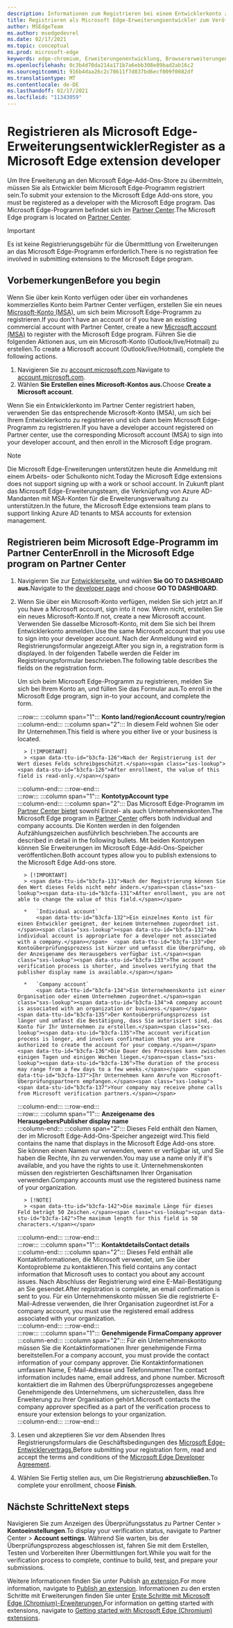 ```yaml
---
description: Informationen zum Registrieren bei einem Entwicklerkonto zum Veröffentlichen von Erweiterungen im Microsoft Edge-Add-Ons-Speicher
title: Registrieren als Microsoft Edge-Erweiterungsentwickler zum Veröffentlichen von Erweiterungen
author: MSEdgeTeam
ms.author: msedgedevrel
ms.date: 02/17/2021
ms.topic: conceptual
ms.prod: microsoft-edge
keywords: edge-chromium, Erweiterungenentwicklung, Browsererweiterungen, Add-Ons, Partner Center, Entwickler
ms.openlocfilehash: 0c3b4d70da214a171b7a6ebb308e89bad2ab16c2
ms.sourcegitcommit: 916b4daa26c2c78611f7d837bd6ecf009f0082df
ms.translationtype: MT
ms.contentlocale: de-DE
ms.lasthandoff: 02/17/2021
ms.locfileid: "11343059"
---
```

# <span data-ttu-id="b3cfa-104">Registrieren als Microsoft Edge-Erweiterungsentwickler</span><span class="sxs-lookup"><span data-stu-id="b3cfa-104">Register as a Microsoft Edge extension developer</span></span>  

<span data-ttu-id="b3cfa-105">Um Ihre Erweiterung an den Microsoft Edge-Add-Ons-Store zu übermitteln, müssen Sie als Entwickler beim Microsoft Edge-Programm registriert sein.</span><span class="sxs-lookup"><span data-stu-id="b3cfa-105">To submit your extension to the Microsoft Edge Add-ons store, you must be registered as a developer with the Microsoft Edge program.</span></span>  <span data-ttu-id="b3cfa-106">Das Microsoft Edge-Programm befindet sich im [Partner Center][MicrosoftPartnerCenter].</span><span class="sxs-lookup"><span data-stu-id="b3cfa-106">The Microsoft Edge program is located on [Partner Center][MicrosoftPartnerCenter].</span></span>  

> [!IMPORTANT]
> <span data-ttu-id="b3cfa-107">Es ist keine Registrierungsgebühr für die Übermittlung von Erweiterungen an das Microsoft Edge-Programm erforderlich.</span><span class="sxs-lookup"><span data-stu-id="b3cfa-107">There is no registration fee involved in submitting extensions to the Microsoft Edge program.</span></span>  

## <span data-ttu-id="b3cfa-108">Vorbemerkungen</span><span class="sxs-lookup"><span data-stu-id="b3cfa-108">Before you begin</span></span>  

<span data-ttu-id="b3cfa-109">Wenn Sie über kein Konto verfügen oder über ein vorhandenes kommerzielles Konto beim Partner Center verfügen, erstellen Sie ein neues [Microsoft-Konto (MSA),][WindowsCommunityEverythingAboutMicrosoftAccounts] um sich beim Microsoft Edge-Programm zu registrieren.</span><span class="sxs-lookup"><span data-stu-id="b3cfa-109">If you don't have an account or if you have an existing commercial account with Partner Center, create a new [Microsoft account (MSA)][WindowsCommunityEverythingAboutMicrosoftAccounts] to register with the Microsoft Edge program.</span></span>  <span data-ttu-id="b3cfa-110">Führen Sie die folgenden Aktionen aus, um ein Microsoft-Konto \(Outlook/live/Hotmail\) zu erstellen.</span><span class="sxs-lookup"><span data-stu-id="b3cfa-110">To create a Microsoft account \(Outlook/live/Hotmail\), complete the following actions.</span></span>  

1.  <span data-ttu-id="b3cfa-111">Navigieren Sie zu [account.microsoft.com][MicrosoftAccount].</span><span class="sxs-lookup"><span data-stu-id="b3cfa-111">Navigate to [account.microsoft.com][MicrosoftAccount].</span></span>  
1.  <span data-ttu-id="b3cfa-112">Wählen **Sie Erstellen eines Microsoft-Kontos aus.**</span><span class="sxs-lookup"><span data-stu-id="b3cfa-112">Choose **Create a Microsoft account**.</span></span>  
    
<span data-ttu-id="b3cfa-113">Wenn Sie ein Entwicklerkonto im Partner Center registriert haben, verwenden Sie das entsprechende Microsoft-Konto \(MSA\), um sich bei Ihrem Entwicklerkonto zu registrieren und sich dann beim Microsoft Edge-Programm zu registrieren.</span><span class="sxs-lookup"><span data-stu-id="b3cfa-113">If you have a developer account registered on Partner center, use the corresponding Microsoft account \(MSA\) to sign into your developer account, and then enroll in the Microsoft Edge program.</span></span>  

> [!NOTE]
> <span data-ttu-id="b3cfa-114">Die Microsoft Edge-Erweiterungen unterstützen heute die Anmeldung mit einem Arbeits- oder Schulkonto nicht.</span><span class="sxs-lookup"><span data-stu-id="b3cfa-114">Today the Microsoft Edge extensions does not support signing up with a work or school account.</span></span>  <span data-ttu-id="b3cfa-115">In Zukunft plant das Microsoft Edge-Erweiterungsteam, die Verknüpfung von Azure AD-Mandanten mit MSA-Konten für die Erweiterungsverwaltung zu unterstützen.</span><span class="sxs-lookup"><span data-stu-id="b3cfa-115">In the future, the Microsoft Edge extensions team plans to support linking Azure AD tenants to MSA accounts for extension management.</span></span>  

## <span data-ttu-id="b3cfa-116">Registrieren beim Microsoft Edge-Programm im Partner Center</span><span class="sxs-lookup"><span data-stu-id="b3cfa-116">Enroll in the Microsoft Edge program on Partner Center</span></span>  

1.  <span data-ttu-id="b3cfa-117">Navigieren Sie zur [Entwicklerseite,][MicrosoftPartnerCenter] und wählen **Sie GO TO DASHBOARD aus.**</span><span class="sxs-lookup"><span data-stu-id="b3cfa-117">Navigate to the [developer page][MicrosoftPartnerCenter] and choose **GO TO DASHBOARD**.</span></span>  
1.  <span data-ttu-id="b3cfa-118">Wenn Sie über ein Microsoft-Konto verfügen, melden Sie sich jetzt an.</span><span class="sxs-lookup"><span data-stu-id="b3cfa-118">If you have a Microsoft account, sign into it now.</span></span>  <span data-ttu-id="b3cfa-119">Wenn nicht, erstellen Sie ein neues Microsoft-Konto.</span><span class="sxs-lookup"><span data-stu-id="b3cfa-119">If not, create a new Microsoft account.</span></span>  <span data-ttu-id="b3cfa-120">Verwenden Sie dasselbe Microsoft-Konto, mit dem Sie sich bei Ihrem Entwicklerkonto anmelden.</span><span class="sxs-lookup"><span data-stu-id="b3cfa-120">Use the same Microsoft account that you use to sign into your developer account.</span></span>  <span data-ttu-id="b3cfa-121">Nach der Anmeldung wird ein Registrierungsformular angezeigt.</span><span class="sxs-lookup"><span data-stu-id="b3cfa-121">After you sign in, a registration form is displayed.</span></span> <span data-ttu-id="b3cfa-122">In der folgenden Tabelle werden die Felder im Registrierungsformular beschrieben.</span><span class="sxs-lookup"><span data-stu-id="b3cfa-122">The following table describes the fields on the registration form.</span></span>  
    
    <span data-ttu-id="b3cfa-123">Um sich beim Microsoft Edge-Programm zu registrieren, melden Sie sich bei Ihrem Konto an, und füllen Sie das Formular aus.</span><span class="sxs-lookup"><span data-stu-id="b3cfa-123">To enroll in the Microsoft Edge program, sign in-to your account, and complete the form.</span></span>  
    
    :::row:::
       :::column span="1":::
          **<span data-ttu-id="b3cfa-124">Konto land/region</span><span class="sxs-lookup"><span data-stu-id="b3cfa-124">Account country/region</span></span>**  
       :::column-end:::
       :::column span="2":::
          <span data-ttu-id="b3cfa-125">In diesem Feld wohnen Sie oder Ihr Unternehmen.</span><span class="sxs-lookup"><span data-stu-id="b3cfa-125">This field is where you either live or your business is located.</span></span>  
          
          > [!IMPORTANT]
          > <span data-ttu-id="b3cfa-126">Nach der Registrierung ist der Wert dieses Felds schreibgeschützt.</span><span class="sxs-lookup"><span data-stu-id="b3cfa-126">After enrollment, the value of this field is read-only.</span></span>  
          
       :::column-end:::
    :::row-end:::  
    :::row:::
       :::column span="1":::
          **<span data-ttu-id="b3cfa-127">Kontotyp</span><span class="sxs-lookup"><span data-stu-id="b3cfa-127">Account type</span></span>**  
       :::column-end:::
       :::column span="2":::
          <span data-ttu-id="b3cfa-128">Das Microsoft Edge-Programm im [Partner Center bietet][MicrosoftPartnerCenter] sowohl Einzel- als auch Unternehmenskonten.</span><span class="sxs-lookup"><span data-stu-id="b3cfa-128">The Microsoft Edge program in [Partner Center][MicrosoftPartnerCenter] offers both individual and company accounts.</span></span>  <span data-ttu-id="b3cfa-129">Die Konten werden in den folgenden Aufzählungszeichen ausführlich beschrieben.</span><span class="sxs-lookup"><span data-stu-id="b3cfa-129">The accounts are described in detail in the following bullets.</span></span>  <span data-ttu-id="b3cfa-130">Mit beiden Kontotypen können Sie Erweiterungen im Microsoft Edge-Add-Ons-Speicher veröffentlichen.</span><span class="sxs-lookup"><span data-stu-id="b3cfa-130">Both account types allow you to publish extensions to the Microsoft Edge Add-ons store.</span></span>  
          
          > [!IMPORTANT]
          > <span data-ttu-id="b3cfa-131">Nach der Registrierung können Sie den Wert dieses Felds nicht mehr ändern.</span><span class="sxs-lookup"><span data-stu-id="b3cfa-131">After enrollment, you are not able to change the value of this field.</span></span>  
          
          *   `Individual account`  
              <span data-ttu-id="b3cfa-132">Ein einzelnes Konto ist für einen Entwickler geeignet, der keinem Unternehmen zugeordnet ist.</span><span class="sxs-lookup"><span data-stu-id="b3cfa-132">An individual account is appropriate for a developer not associated with a company.</span></span>  <span data-ttu-id="b3cfa-133">Der Kontoüberprüfungsprozess ist kürzer und umfasst die Überprüfung, ob der Anzeigename des Herausgebers verfügbar ist.</span><span class="sxs-lookup"><span data-stu-id="b3cfa-133">The account verification process is shorter, and involves verifying that the publisher display name is available.</span></span>  

          *   `Company account`  
              <span data-ttu-id="b3cfa-134">Ein Unternehmenskonto ist einer Organisation oder einem Unternehmen zugeordnet.</span><span class="sxs-lookup"><span data-stu-id="b3cfa-134">A company account is associated with an organization or business.</span></span>  <span data-ttu-id="b3cfa-135">Der Kontoüberprüfungsprozess ist länger und umfasst die Bestätigung, dass Sie autorisiert sind, das Konto für Ihr Unternehmen zu erstellen.</span><span class="sxs-lookup"><span data-stu-id="b3cfa-135">The account verification process is longer, and involves confirmation that you are authorized to create the account for your company.</span></span>  <span data-ttu-id="b3cfa-136">Die Dauer des Prozesses kann zwischen einigen Tagen und einigen Wochen liegen.</span><span class="sxs-lookup"><span data-stu-id="b3cfa-136">The duration of the process may range from a few days to a few weeks.</span></span>  <span data-ttu-id="b3cfa-137">Ihr Unternehmen kann Anrufe von Microsoft-Überprüfungspartnern empfangen.</span><span class="sxs-lookup"><span data-stu-id="b3cfa-137">Your company may receive phone calls from Microsoft verification partners.</span></span>  
              
       :::column-end:::
    :::row-end:::  
    :::row:::
       :::column span="1":::
          **<span data-ttu-id="b3cfa-138">Anzeigename des Herausgebers</span><span class="sxs-lookup"><span data-stu-id="b3cfa-138">Publisher display name</span></span>**  
       :::column-end:::
       :::column span="2":::
          <span data-ttu-id="b3cfa-139">Dieses Feld enthält den Namen, der im Microsoft Edge-Add-Ons-Speicher angezeigt wird.</span><span class="sxs-lookup"><span data-stu-id="b3cfa-139">This field contains the name that displays in the Microsoft Edge Add-ons store.</span></span>  <span data-ttu-id="b3cfa-140">Sie können einen Namen nur verwenden, wenn er verfügbar ist, und Sie haben die Rechte, ihn zu verwenden.</span><span class="sxs-lookup"><span data-stu-id="b3cfa-140">You may use a name only if it's available, and you have the rights to use it.</span></span>  <span data-ttu-id="b3cfa-141">Unternehmenskonten müssen den registrierten Geschäftsnamen Ihrer Organisation verwenden.</span><span class="sxs-lookup"><span data-stu-id="b3cfa-141">Company accounts must use the registered business name of your organization.</span></span>  
          
          > [!NOTE]
          > <span data-ttu-id="b3cfa-142">Die maximale Länge für dieses Feld beträgt 50 Zeichen.</span><span class="sxs-lookup"><span data-stu-id="b3cfa-142">The maximum length for this field is 50 characters.</span></span>  
          
       :::column-end:::
    :::row-end:::  
    :::row:::
       :::column span="1":::
          **<span data-ttu-id="b3cfa-143">Kontaktdetails</span><span class="sxs-lookup"><span data-stu-id="b3cfa-143">Contact details</span></span>**  
       :::column-end:::
       :::column span="2":::
          <span data-ttu-id="b3cfa-144">Dieses Feld enthält alle Kontaktinformationen, die Microsoft verwendet, um Sie über Kontoprobleme zu kontaktieren.</span><span class="sxs-lookup"><span data-stu-id="b3cfa-144">This field contains any contact information that Microsoft uses to contact you about any account issues.</span></span>  <span data-ttu-id="b3cfa-145">Nach Abschluss der Registrierung wird eine E-Mail-Bestätigung an Sie gesendet.</span><span class="sxs-lookup"><span data-stu-id="b3cfa-145">After registration is complete, an email confirmation is sent to you.</span></span>  <span data-ttu-id="b3cfa-146">Für ein Unternehmenskonto müssen Sie die registrierte E-Mail-Adresse verwenden, die Ihrer Organisation zugeordnet ist.</span><span class="sxs-lookup"><span data-stu-id="b3cfa-146">For a company account, you must use the registered email address associated with your organization.</span></span>  
       :::column-end:::
    :::row-end:::  
    :::row:::
       :::column span="1":::
          **<span data-ttu-id="b3cfa-147">Genehmigende Firma</span><span class="sxs-lookup"><span data-stu-id="b3cfa-147">Company approver</span></span>**  
       :::column-end:::
       :::column span="2":::
          <span data-ttu-id="b3cfa-148">Für ein Unternehmenskonto müssen Sie die Kontaktinformationen Ihrer genehmigende Firma bereitstellen.</span><span class="sxs-lookup"><span data-stu-id="b3cfa-148">For a company account, you must provide the contact information of your company approver.</span></span>  <span data-ttu-id="b3cfa-149">Die Kontaktinformationen umfassen Name, E-Mail-Adresse und Telefonnummer.</span><span class="sxs-lookup"><span data-stu-id="b3cfa-149">The contact information includes name, email address, and phone number.</span></span>  <span data-ttu-id="b3cfa-150">Microsoft kontaktiert die im Rahmen des Überprüfungsprozesses angegebene Genehmigende des Unternehmens, um sicherzustellen, dass Ihre Erweiterung zu Ihrer Organisation gehört.</span><span class="sxs-lookup"><span data-stu-id="b3cfa-150">Microsoft contacts the company approver specified as a part of the verification process to ensure your extension belongs to your organization.</span></span>  
       :::column-end:::
    :::row-end:::  
    
1.  <span data-ttu-id="b3cfa-151">Lesen und akzeptieren Sie vor dem Absenden Ihres Registrierungsformulars die Geschäftsbedingungen des [Microsoft Edge-Entwicklervertrags.][MicrosoftAppDeveloperAgreement]</span><span class="sxs-lookup"><span data-stu-id="b3cfa-151">Before submitting your registration form, read and accept the terms and conditions of the [Microsoft Edge Developer Agreement][MicrosoftAppDeveloperAgreement].</span></span>  
1.  <span data-ttu-id="b3cfa-152">Wählen Sie Fertig stellen aus, um Die Registrierung **abzuschließen.**</span><span class="sxs-lookup"><span data-stu-id="b3cfa-152">To complete your enrollment, choose **Finish**.</span></span>  
    
## <span data-ttu-id="b3cfa-153">Nächste Schritte</span><span class="sxs-lookup"><span data-stu-id="b3cfa-153">Next steps</span></span>  

<span data-ttu-id="b3cfa-154">Navigieren Sie zum Anzeigen des Überprüfungsstatus zu Partner Center > **Kontoeinstellungen**.</span><span class="sxs-lookup"><span data-stu-id="b3cfa-154">To display your verification status, navigate to Partner Center > **Account settings**.</span></span>  <span data-ttu-id="b3cfa-155">Während Sie warten, bis der Überprüfungsprozess abgeschlossen ist, fahren Sie mit dem Erstellen, Testen und Vorbereiten Ihrer Übermittlungen fort.</span><span class="sxs-lookup"><span data-stu-id="b3cfa-155">While you wait for the verification process to complete, continue to build, test, and prepare your submissions.</span></span>  

<span data-ttu-id="b3cfa-156">Weitere Informationen finden Sie unter Publish [an extension][ExtensionsChromiumPublishExtension].</span><span class="sxs-lookup"><span data-stu-id="b3cfa-156">For more information, navigate to [Publish an extension][ExtensionsChromiumPublishExtension].</span></span>  <span data-ttu-id="b3cfa-157">Informationen zu den ersten Schritte mit Erweiterungen finden Sie unter [Erste Schritte mit Microsoft Edge (Chromium)-Erweiterungen.][ExtensionsChromiumGettingStartedIndex]</span><span class="sxs-lookup"><span data-stu-id="b3cfa-157">For information on getting started with extensions, navigate to [Getting started with Microsoft Edge (Chromium) extensions][ExtensionsChromiumGettingStartedIndex].</span></span>  

<!-- links -->  

[ExtensionsChromiumGettingStartedIndex]: ../getting-started/index.md "Erste Schritte mit Microsoft Edge (Chromium)-Erweiterungen | Microsoft Docs"  
[ExtensionsChromiumPublishExtension]:  ./publish-extension.md "Veröffentlichen einer Erweiterung | Microsoft Docs"  

[MicrosoftAppDeveloperAgreement]:  /legal/windows/agreements/app-developer-agreement "Vereinbarung für App-Entwickler | Microsoft Docs"  

[MicrosoftAccount]:  https://account.microsoft.com/account "Microsoft-Konto"  

[MicrosoftPartnerCenter]:  https://partner.microsoft.com/dashboard/microsoftedge/public/login?ref=dd "Partner Center"  

[WindowsCommunityEverythingAboutMicrosoftAccounts]:  https://community.windows.com/stories/everything-you-need-to-know-about-microsoft-accounts "Alles, was Sie über Microsoft-Konten wissen | Windows Community"  
